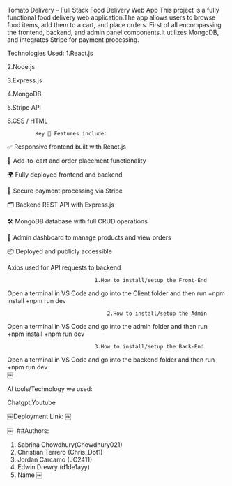 																																								
Tomato Delivery – Full Stack Food Delivery Web App
This project is a fully functional food delivery web application.The app allows users to browse food items, add them to a cart, and place orders.
First of all encompassing the frontend, backend, and admin panel components.It utilizes  MongoDB, and integrates Stripe for payment processing.

Technologies Used:
1.React.js

2.Node.js

3.Express.js

4.MongoDB

5.Stripe API

6.CSS / HTML

             Key 🌟 Features include:

✅ Responsive frontend built with React.js

🛒 Add-to-cart and order placement functionality

🌍 Fully deployed frontend and backend

🧾 Secure payment processing via Stripe

🗂️ Backend REST API with Express.js

🛠️ MongoDB database with full CRUD operations

🔐 Admin dashboard to manage products and view orders

📦 Deployed and publicly accessible

Axios used for API requests to backend


			                    1.How to install/setup the Front-End

Open a terminal in VS Code and go into the Client folder and then run
	+npm install
+npm run dev    




                             		2.How to install/setup the Admin
			   
Open a terminal in VS Code and go into the admin folder and then run																							
+npm install
+npm run dev	




			                    3.How to install/setup the Back-End	
		       
   Open a terminal in VS Code and go into the backend folder and then run																					+npm run dev	
￼



AI tools/Technology we used:

Chatgpt,Youtube 




￼Deployment LInk:
￼

 
￼
 ##Authors:
1. Sabrina Chowdhury(Chowdhury021)
2. Christian Terrero (Chris_Dot1)
3. Jordan Carcamo (JC2411)
4. Edwin Drewry (d1de1ayy)
5. Name
￼

